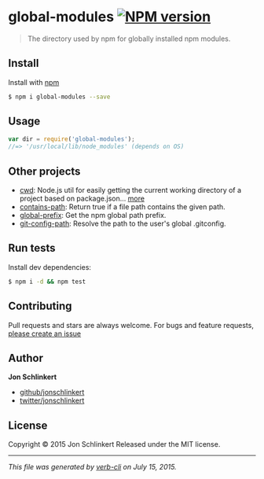 # global-modules [![NPM version](https://badge.fury.io/js/global-modules.svg)](http://badge.fury.io/js/global-modules)

> The directory used by npm for globally installed npm modules.

## Install

Install with [npm](https://www.npmjs.com/)

```sh
$ npm i global-modules --save
```

## Usage

```js
var dir = require('global-modules');
//=> '/usr/local/lib/node_modules' (depends on OS)
```

## Other projects

* [cwd](https://github.com/jonschlinkert/cwd): Node.js util for easily getting the current working directory of a project based on package.json… [more](https://github.com/jonschlinkert/cwd)
* [contains-path](https://github.com/jonschlinkert/contains-path): Return true if a file path contains the given path.
* [global-prefix](https://github.com/jonschlinkert/global-prefix): Get the npm global path prefix.
* [git-config-path](https://github.com/jonschlinkert/git-config-path): Resolve the path to the user's global .gitconfig.

## Run tests

Install dev dependencies:

```sh
$ npm i -d && npm test
```

## Contributing

Pull requests and stars are always welcome. For bugs and feature requests, [please create an issue](https://github.com/jonschlinkert/global-modules/issues/new)

## Author

**Jon Schlinkert**

+ [github/jonschlinkert](https://github.com/jonschlinkert)
+ [twitter/jonschlinkert](http://twitter.com/jonschlinkert)

## License

Copyright © 2015 Jon Schlinkert
Released under the MIT license.

***

_This file was generated by [verb-cli](https://github.com/assemble/verb-cli) on July 15, 2015._